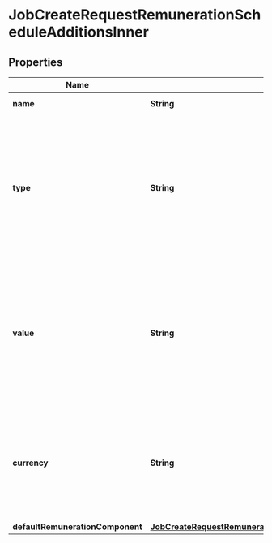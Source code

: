 

# JobCreateRequestRemunerationScheduleAdditionsInner


## Properties

| Name | Type | Description | Notes |
|------------ | ------------- | ------------- | -------------|
|**name** | **String** | The name of this Addition. |  |
|**type** | **String** | How this addition is calculated and applied to the base amount, MultipleOfBase is multiplied by baseAnnualSalary and then added to the total while FixedAmount is added directly to the total. Enum: &#x60;MultipleOfBase&#x60;, &#x60;FixedAmount&#x60;. |  |
|**value** | **String** | For MultipleOfBase this is the multiplier (e.g. 9 &#x3D; 9%) while for fixed amount this is the amount to directly add to the total. Any number exceeding 8 decimal places will be rounded up. |  |
|**currency** | **String** | The currency used for this Addition. An international currency code. Typically AUD for Australian dollar, USD for American dollar etc. See [Official list of codes](https://www.iban.com/currency-codes). |  [optional] |
|**defaultRemunerationComponent** | [**JobCreateRequestRemunerationScheduleAdditionsInnerDefaultRemunerationComponent**](JobCreateRequestRemunerationScheduleAdditionsInnerDefaultRemunerationComponent.md) |  |  [optional] |



